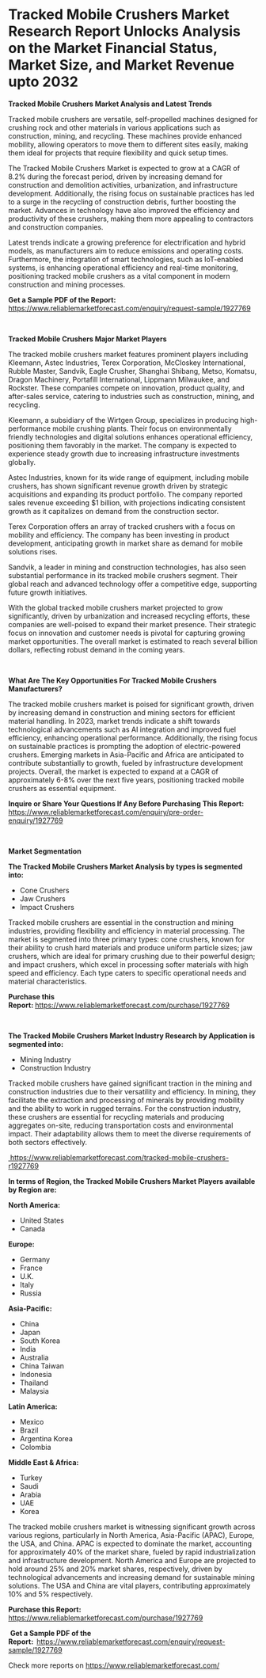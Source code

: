<p><h1>Tracked Mobile Crushers Market Research Report Unlocks Analysis on the Market Financial Status, Market Size, and Market Revenue upto 2032</h1></p><p><strong>Tracked Mobile Crushers Market Analysis and Latest Trends</strong></p>
<p><p>Tracked mobile crushers are versatile, self-propelled machines designed for crushing rock and other materials in various applications such as construction, mining, and recycling. These machines provide enhanced mobility, allowing operators to move them to different sites easily, making them ideal for projects that require flexibility and quick setup times.</p><p>The Tracked Mobile Crushers Market is expected to grow at a CAGR of 8.2% during the forecast period, driven by increasing demand for construction and demolition activities, urbanization, and infrastructure development. Additionally, the rising focus on sustainable practices has led to a surge in the recycling of construction debris, further boosting the market. Advances in technology have also improved the efficiency and productivity of these crushers, making them more appealing to contractors and construction companies.</p><p>Latest trends indicate a growing preference for electrification and hybrid models, as manufacturers aim to reduce emissions and operating costs. Furthermore, the integration of smart technologies, such as IoT-enabled systems, is enhancing operational efficiency and real-time monitoring, positioning tracked mobile crushers as a vital component in modern construction and mining processes.</p></p>
<p><strong>Get a Sample PDF of the Report:&nbsp;</strong> <a href="https://www.reliablemarketforecast.com/enquiry/request-sample/1927769?utm_campaign=1141&utm_medium=2&utm_source=Github&utm_content=ia&utm_term=15012025&utm_id=tracked-mobile-crushers">https://www.reliablemarketforecast.com/enquiry/request-sample/1927769</a></p>
<p>&nbsp;</p>
<p><strong>Tracked Mobile Crushers Major Market Players</strong></p>
<p><p>The tracked mobile crushers market features prominent players including Kleemann, Astec Industries, Terex Corporation, McCloskey International, Rubble Master, Sandvik, Eagle Crusher, Shanghai Shibang, Metso, Komatsu, Dragon Machinery, Portafill International, Lippmann Milwaukee, and Rockster. These companies compete on innovation, product quality, and after-sales service, catering to industries such as construction, mining, and recycling.</p><p>Kleemann, a subsidiary of the Wirtgen Group, specializes in producing high-performance mobile crushing plants. Their focus on environmentally friendly technologies and digital solutions enhances operational efficiency, positioning them favorably in the market. The company is expected to experience steady growth due to increasing infrastructure investments globally.</p><p>Astec Industries, known for its wide range of equipment, including mobile crushers, has shown significant revenue growth driven by strategic acquisitions and expanding its product portfolio. The company reported sales revenue exceeding $1 billion, with projections indicating consistent growth as it capitalizes on demand from the construction sector.</p><p>Terex Corporation offers an array of tracked crushers with a focus on mobility and efficiency. The company has been investing in product development, anticipating growth in market share as demand for mobile solutions rises. </p><p>Sandvik, a leader in mining and construction technologies, has also seen substantial performance in its tracked mobile crushers segment. Their global reach and advanced technology offer a competitive edge, supporting future growth initiatives.</p><p>With the global tracked mobile crushers market projected to grow significantly, driven by urbanization and increased recycling efforts, these companies are well-poised to expand their market presence. Their strategic focus on innovation and customer needs is pivotal for capturing growing market opportunities. The overall market is estimated to reach several billion dollars, reflecting robust demand in the coming years.</p></p>
<p>&nbsp;</p>
<p><strong>What Are The Key Opportunities For Tracked Mobile Crushers Manufacturers?</strong></p>
<p><p>The tracked mobile crushers market is poised for significant growth, driven by increasing demand in construction and mining sectors for efficient material handling. In 2023, market trends indicate a shift towards technological advancements such as AI integration and improved fuel efficiency, enhancing operational performance. Additionally, the rising focus on sustainable practices is prompting the adoption of electric-powered crushers. Emerging markets in Asia-Pacific and Africa are anticipated to contribute substantially to growth, fueled by infrastructure development projects. Overall, the market is expected to expand at a CAGR of approximately 6-8% over the next five years, positioning tracked mobile crushers as essential equipment.</p></p>
<p><strong>Inquire or Share Your Questions If Any Before Purchasing This Report:</strong> <a href="https://www.reliablemarketforecast.com/enquiry/pre-order-enquiry/1927769?utm_campaign=1141&utm_medium=2&utm_source=Github&utm_content=ia&utm_term=15012025&utm_id=tracked-mobile-crushers">https://www.reliablemarketforecast.com/enquiry/pre-order-enquiry/1927769</a></p>
<p>&nbsp;</p>
<p><strong>Market Segmentation</strong></p>
<p><strong>The Tracked Mobile Crushers Market Analysis by types is segmented into:</strong></p>
<p><ul><li>Cone Crushers</li><li>Jaw Crushers</li><li>Impact Crushers</li></ul></p>
<p><p>Tracked mobile crushers are essential in the construction and mining industries, providing flexibility and efficiency in material processing. The market is segmented into three primary types: cone crushers, known for their ability to crush hard materials and produce uniform particle sizes; jaw crushers, which are ideal for primary crushing due to their powerful design; and impact crushers, which excel in processing softer materials with high speed and efficiency. Each type caters to specific operational needs and material characteristics.</p></p>
<p><strong>Purchase this Report:&nbsp;</strong><a href="https://www.reliablemarketforecast.com/purchase/1927769?utm_campaign=1141&utm_medium=2&utm_source=Github&utm_content=ia&utm_term=15012025&utm_id=tracked-mobile-crushers">https://www.reliablemarketforecast.com/purchase/1927769</a></p>
<p>&nbsp;</p>
<p><strong>The Tracked Mobile Crushers Market Industry Research by Application is segmented into:</strong></p>
<p><ul><li>Mining Industry</li><li>Construction Industry</li></ul></p>
<p><p>Tracked mobile crushers have gained significant traction in the mining and construction industries due to their versatility and efficiency. In mining, they facilitate the extraction and processing of minerals by providing mobility and the ability to work in rugged terrains. For the construction industry, these crushers are essential for recycling materials and producing aggregates on-site, reducing transportation costs and environmental impact. Their adaptability allows them to meet the diverse requirements of both sectors effectively.</p></p>
<p><a href="https://www.reliablemarketforecast.com/tracked-mobile-crushers-r1927769?utm_campaign=1141&utm_medium=2&utm_source=Github&utm_content=ia&utm_term=15012025&utm_id=tracked-mobile-crushers">&nbsp;https://www.reliablemarketforecast.com/tracked-mobile-crushers-r1927769</a></p>
<p><strong>In terms of Region, the Tracked Mobile Crushers Market Players available by Region are:</strong></p>
<p>
    <p> <strong> North America: </strong>
        <ul>
            <li>United States</li>
            <li>Canada</li>
        </ul>
        </p> 
    <p> <strong> Europe: </strong>
        <ul>
            <li>Germany</li>
            <li>France</li>
            <li>U.K.</li>
            <li>Italy</li>
            <li>Russia</li>
        </ul>
        </p> 
    <p> <strong> Asia-Pacific: </strong>
        <ul>
            <li>China</li>
            <li>Japan</li>
            <li>South Korea</li>
            <li>India</li>
            <li>Australia</li>
            <li>China Taiwan</li>
            <li>Indonesia</li>
            <li>Thailand</li>
            <li>Malaysia</li>
        </ul>
        </p> 
    <p> <strong> Latin America: </strong>
        <ul>
            <li>Mexico</li>
            <li>Brazil</li>
            <li>Argentina Korea</li>
            <li>Colombia</li>
        </ul>
        </p> 
    <p> <strong> Middle East & Africa: </strong>
        <ul>
            <li>Turkey</li>
            <li>Saudi</li>
            <li>Arabia</li>
            <li>UAE</li>
            <li>Korea</li>
        </ul>
    </p>
    </p>
<p><p>The tracked mobile crushers market is witnessing significant growth across various regions, particularly in North America, Asia-Pacific (APAC), Europe, the USA, and China. APAC is expected to dominate the market, accounting for approximately 40% of the market share, fueled by rapid industrialization and infrastructure development. North America and Europe are projected to hold around 25% and 20% market shares, respectively, driven by technological advancements and increasing demand for sustainable mining solutions. The USA and China are vital players, contributing approximately 10% and 5% respectively.</p></p>
<p><strong>Purchase this Report: </strong><a href="https://www.reliablemarketforecast.com/purchase/1927769?utm_campaign=1141&utm_medium=2&utm_source=Github&utm_content=ia&utm_term=15012025&utm_id=tracked-mobile-crushers">https://www.reliablemarketforecast.com/purchase/1927769</a></p>
<p>&nbsp;<strong>Get a Sample PDF of the Report:&nbsp;&nbsp;</strong><a href="https://www.reliablemarketforecast.com/enquiry/request-sample/1927769?utm_campaign=1141&utm_medium=2&utm_source=Github&utm_content=ia&utm_term=15012025&utm_id=tracked-mobile-crushers">https://www.reliablemarketforecast.com/enquiry/request-sample/1927769</a></p>
<p><strong></strong></p>
<p>Check more reports on <a href="https://www.reliablemarketforecast.com/?utm_campaign=1141&utm_medium=2&utm_source=Github&utm_content=ia&utm_term=15012025&utm_id=tracked-mobile-crushers">https://www.reliablemarketforecast.com/</a></p>